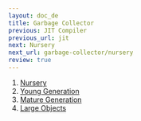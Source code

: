 ```yaml
---
layout: doc_de
title: Garbage Collector
previous: JIT Compiler
previous_url: jit
next: Nursery
next_url: garbage-collector/nursery
review: true
---
```


1. [Nursery](/doc/en/garbage-collector/nursery/)
1. [Young Generation](/doc/en/garbage-collector/young-generation/)
1. [Mature Generation](/doc/en/garbage-collector/mature-generation/)
1. [Large Objects](/doc/en/garbage-collector/large-objects/)
